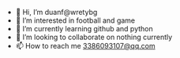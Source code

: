 - 👋 Hi, I’m duanf@wretybg
- 👀 I’m interested in football and game
- 🌱 I’m currently learning github and python
- 💞️ I’m looking to collaborate on nothing currently
- 📫 How to reach me 3386093107@qq.com

<!---
wretybg/wretybg is a ✨ special ✨ repository because its `README.md` (this file) appears on your GitHub profile.
You can click the Preview link to take a look at your changes.
--->
